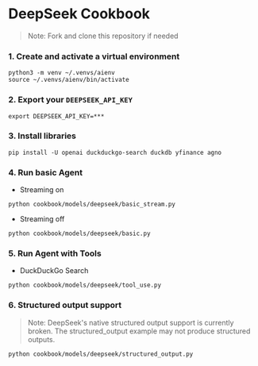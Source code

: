 # DeepSeek Cookbook

> Note: Fork and clone this repository if needed

### 1. Create and activate a virtual environment

```shell
python3 -m venv ~/.venvs/aienv
source ~/.venvs/aienv/bin/activate
```

### 2. Export your `DEEPSEEK_API_KEY`

```shell
export DEEPSEEK_API_KEY=***
```

### 3. Install libraries

```shell
pip install -U openai duckduckgo-search duckdb yfinance agno
```

### 4. Run basic Agent

- Streaming on

```shell
python cookbook/models/deepseek/basic_stream.py
```

- Streaming off

```shell
python cookbook/models/deepseek/basic.py
```

### 5. Run Agent with Tools

- DuckDuckGo Search

```shell
python cookbook/models/deepseek/tool_use.py
```

### 6. Structured output support

> Note: DeepSeek's native structured output support is currently broken.
> The structured_output example may not produce structured outputs.

```shell
python cookbook/models/deepseek/structured_output.py
```
